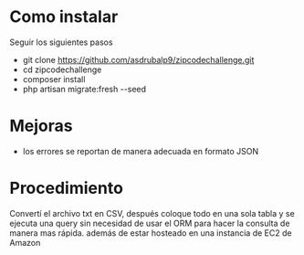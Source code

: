 # Como instalar
Seguir los siguientes pasos
- git clone https://github.com/asdrubalp9/zipcodechallenge.git
- cd zipcodechallenge
- composer install
- php artisan migrate:fresh --seed


# Mejoras

- los errores se reportan de manera adecuada en formato JSON

# Procedimiento

Convertí el archivo txt en CSV, después coloque todo en una sola tabla y se ejecuta una query sin necesidad de usar el ORM para hacer la consulta de manera mas rápida.
además de estar hosteado en una instancia de EC2 de Amazon
